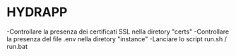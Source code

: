 # HYDRAPP

-Controllare la presenza dei certificati SSL nella diretory "certs"
-Controllare la presenza del file .env nella diretory "instance"
-Lanciare lo script run.sh / run.bat